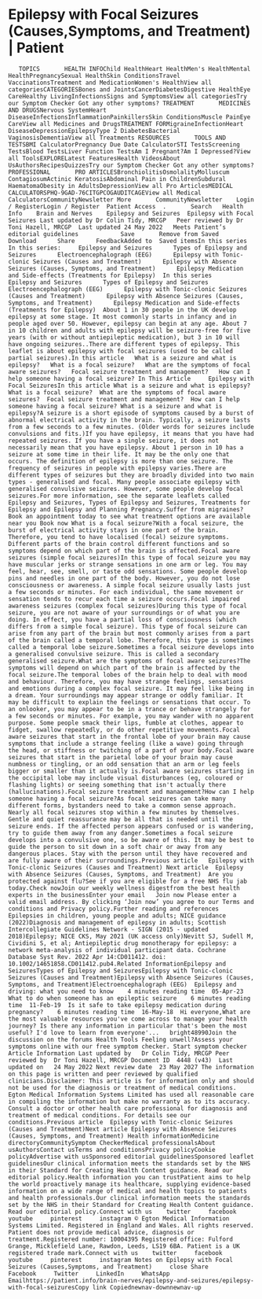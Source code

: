 # Epilepsy with Focal Seizures (Causes,Symptoms, and Treatment) | Patient

       TOPICS       HEALTH INFOChild HealthHeart HealthMen's HealthMental HealthPregnancySexual HealthSkin ConditionsTravel VaccinationsTreatment and MedicationWomen's HealthView all categoriesCATEGORIESBones and JointsCancerDiabetesDigestive HealthEye CareHealthy LivingInfectionsSigns and SymptomsView all categoriesTry our Symptom Checker Got any other symptoms? TREATMENT       MEDICINES AND DRUGSNervous SystemHeart DiseaseInfectionsInflammationPainkillersSkin ConditionsMuscle PainEye CareView all Medicines and DrugsTREATMENT FORMigraineInfectionHeart DiseaseDepressionEpilepsyType 2 DiabetesBacterial VaginosisDementiaView all Treatments RESOURCES       TOOLS AND TESTSBMI CalculatorPregnancy Due Date CalculatorSTI TestsScreening TestsBlood TestsLiver Function TestsAm I Pregnant?Am I Depressed?View all ToolsEXPLORELatest FeaturesHealth VideosAbout UsAuthorsRecipesQuizzesTry our Symptom Checker Got any other symptoms? PROFESSIONAL       PRO ARTICLESBronchiolitisOsmolalityMolluscum ContagiosumActinic KeratosisAbdominal Pain in ChildrenSubdural HaematomaObesity in AdultsDepressionView all Pro ArticlesMEDICAL CALCULATORSPHQ-9GAD-76CITGPCOGAUDITCAGEView all Medical CalculatorsCommunityNewsletter More       CommunityNewsletter    Login / RegisterLogin / Register  Patient Access  .       Search   Health Info    Brain and Nerves    Epilepsy and Seizures  Epilepsy with Focal Seizures Last updated by Dr Colin Tidy, MRCGP   Peer reviewed by Dr Toni Hazell, MRCGP  Last updated 24 May 2022   Meets Patient’s editorial guidelines            Save       Remove from Saved       Download      Share      FeedbackAdded to  Saved itemsIn this series    In this series:     Epilepsy and Seizures      Types of Epilepsy and Seizures      Electroencephalograph (EEG)      Epilepsy with Tonic-clonic Seizures (Causes and Treatment)      Epilepsy with Absence Seizures (Causes, Symptoms, and Treatment)      Epilepsy Medication and Side-effects (Treatments for Epilepsy)  In this series     Epilepsy and Seizures      Types of Epilepsy and Seizures      Electroencephalograph (EEG)      Epilepsy with Tonic-clonic Seizures (Causes and Treatment)      Epilepsy with Absence Seizures (Causes, Symptoms, and Treatment)      Epilepsy Medication and Side-effects (Treatments for Epilepsy)  About 1 in 30 people in the UK develop epilepsy at some stage. It most commonly starts in infancy and in people aged over 50. However, epilepsy can begin at any age. About 7 in 10 children and adults with epilepsy will be seizure-free for five years (with or without antiepileptic medication), but 3 in 10 will have ongoing seizures..There are different types of epilepsy. This leaflet is about epilepsy with focal seizures (used to be called partial seizures).In this article   What is a seizure and what is epilepsy?   What is a focal seizure?   What are the symptoms of focal aware seizures?   Focal seizure treatment and management?   How can I help someone having a focal seizure? In This Article     Epilepsy with Focal SeizuresIn this article What is a seizure and what is epilepsy?  What is a focal seizure?  What are the symptoms of focal aware seizures?  Focal seizure treatment and management?  How can I help someone having a focal seizure? What is a seizure and what is epilepsy?A seizure is a short episode of symptoms caused by a burst of abnormal electrical activity in the brain. Typically, a seizure lasts from a few seconds to a few minutes. (Older words for seizures include convulsions and fits.)If you have epilepsy, it means that you have had repeated seizures. If you have a single seizure, it does not necessarily mean that you have epilepsy. About 1 person in 10 has a seizure at some time in their life. It may be the only one that occurs. The definition of epilepsy is more than one seizure. The frequency of seizures in people with epilepsy varies.There are different types of seizures but they are broadly divided into two main types - generalised and focal. Many people associate epilepsy with generalised convulsive seizures. However, some people develop focal seizures.For more information, see the separate leaflets called Epilepsy and Seizures, Types of Epilepsy and Seizures, Treatments for Epilepsy and Epilepsy and Planning Pregnancy.Suffer from migraines?Book an appointment today to see what treatment options are available near you Book now What is a focal seizure?With a focal seizure, the burst of electrical activity stays in one part of the brain. Therefore, you tend to have localised (focal) seizure symptoms. Different parts of the brain control different functions and so symptoms depend on which part of the brain is affected.Focal aware seizures (simple focal seizures)In this type of focal seizure you may have muscular jerks or strange sensations in one arm or leg. You may feel, hear, see, smell, or taste odd sensations. Some people develop pins and needles in one part of the body. However, you do not lose consciousness or awareness. A simple focal seizure usually lasts just a few seconds or minutes. For each individual, the same movement or sensation tends to recur each time a seizure occurs.Focal impaired awareness seizures (complex focal seizures)During this type of focal seizure, you are not aware of your surroundings or of what you are doing. In effect, you have a partial loss of consciousness (which differs from a simple focal seizure). This type of focal seizure can arise from any part of the brain but most commonly arises from a part of the brain called a temporal lobe. Therefore, this type is sometimes called a temporal lobe seizure.Sometimes a focal seizure develops into a generalised convulsive seizure. This is called a secondary generalised seizure.What are the symptoms of focal aware seizures?The symptoms will depend on which part of the brain is affected by the focal seizure.The temporal lobes of the brain help to deal with mood and behaviour. Therefore, you may have strange feelings, sensations and emotions during a complex focal seizure. It may feel like being in a dream. Your surroundings may appear strange or oddly familiar. It may be difficult to explain the feelings or sensations that occur. To an onlooker, you may appear to be in a trance or behave strangely for a few seconds or minutes. For example, you may wander with no apparent purpose. Some people smack their lips, fumble at clothes, appear to fidget, swallow repeatedly, or do other repetitive movements.Focal aware seizures that start in the frontal lobe of your brain may cause symptoms that include a strange feeling (like a wave) going through the head, or stiffness or twitching of a part of your body.Focal aware seizures that start in the parietal lobe of your brain may cause numbness or tingling, or an odd sensation that an arm or leg feels bigger or smaller than it actually is.Focal aware seizures starting in the occipital lobe may include visual disturbances (eg, coloured or flashing lights) or seeing something that isn't actually there (hallucinations).Focal seizure treatment and management?How can I help someone having a focal seizure?As focal seizures can take many different forms, bystanders need to take a common sense approach. Nearly all focal seizures stop within a few minutes by themselves. Gentle and quiet reassurance may be all that is needed until the seizure ends. If the affected person appears confused or is wandering, try to guide them away from any danger.Sometimes a focal seizure develops into a convulsive one, so be aware of this. It may be best to guide the person to sit down in a soft chair or away from any dangerous places. Stay with the person until they have recovered and are fully aware of their surroundings.Previous article   Epilepsy with Tonic-clonic Seizures (Causes and Treatment) Next article  Epilepsy with Absence Seizures (Causes, Symptoms, and Treatment)  Are you protected against flu?See if you are eligible for a free NHS flu jab today.Check nowJoin our weekly wellness digestfrom the best health experts in the businessEnter your email   Join now Please enter a valid email address. By clicking ‘Join now’ you agree to our Terms and conditions and Privacy policy.Further reading and references  Epilepsies in children, young people and adults; NICE guidance (2022)Diagnosis and management of epilepsy in adults; Scottish Intercollegiate Guidelines Network - SIGN (2015 - updated 2018)Epilepsy; NICE CKS, May 2021 (UK access only)Nevitt SJ, Sudell M, Cividini S, et al; Antiepileptic drug monotherapy for epilepsy: a network meta-analysis of individual participant data. Cochrane Database Syst Rev. 2022 Apr 14:CD011412. doi: 10.1002/14651858.CD011412.pub4.Related InformationEpilepsy and SeizuresTypes of Epilepsy and SeizuresEpilepsy with Tonic-clonic Seizures (Causes and Treatment)Epilepsy with Absence Seizures (Causes, Symptoms, and Treatment)Electroencephalograph (EEG)  Epilepsy and driving: what you need to know    4 minutes reading time  05-Apr-23  What to do when someone has an epileptic seizure    6 minutes reading time  11-Feb-19  Is it safe to take epilepsy medication during pregnancy?    6 minutes reading time  16-May-18  Hi everyone,What are the most valuable resources you've come across to manage your health journey? Is there any information in particular that's been the most useful? I'd love to learn from everyone'...   bright48990Join the discussion on the forums Health Tools Feeling unwell?Assess your symptoms online with our free symptom checker. Start symptom checker Article Information Last updated by   Dr Colin Tidy, MRCGP Peer reviewed by  Dr Toni Hazell, MRCGP Document ID  4448 (v43)  Last updated on   24 May 2022 Next review date  23 May 2027 The information on this page is written and peer reviewed by qualified clinicians.Disclaimer: This article is for information only and should not be used for the diagnosis or treatment of medical conditions. Egton Medical Information Systems Limited has used all reasonable care in compiling the information but make no warranty as to its accuracy. Consult a doctor or other health care professional for diagnosis and treatment of medical conditions. For details see our conditions.Previous article  Epilepsy with Tonic-clonic Seizures (Causes and Treatment)Next article Epilepsy with Absence Seizures (Causes, Symptoms, and Treatment) Health informationMedicine directoryCommunitySymptom CheckerMedical professionalsAbout usAuthorsContact usTerms and conditionsPrivacy policyCookie policyAdvertise with usSponsored editorial guidelinesSponsored leaflet guidelinesOur clinical information meets the standards set by the NHS in their Standard for Creating Health Content guidance. Read our editorial policy.Health information you can trustPatient aims to help the world proactively manage its healthcare, supplying evidence-based information on a wide range of medical and health topics to patients and health professionals.Our clinical information meets the standards set by the NHS in their Standard for Creating Health Content guidance. Read our editorial policy.Connect with us    twitter     facebook     youtube     pinterest     instagram © Egton Medical Information Systems Limited. Registered in England and Wales. All rights reserved. Patient does not provide medical advice, diagnosis or treatment.Registered number: 10004395 Registered office: Fulford Grange, Micklefield Lane, Rawdon, Leeds, LS19 6BA. Patient is a UK registered trade mark.Connect with us    twitter     facebook     youtube     pinterest     instagram Notes on Epilepsy with Focal Seizures (Causes,Symptoms, and Treatment)     close Share          Facebook     Twitter     LinkedIn     WhatsApp     Emailhttps://patient.info/brain-nerves/epilepsy-and-seizures/epilepsy-with-focal-seizuresCopy link Copiednewnav-downnewnav-up


